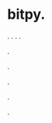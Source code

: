 # bitpy.
.
.
.
.












.






















































.
























.



























.

















































































.















































